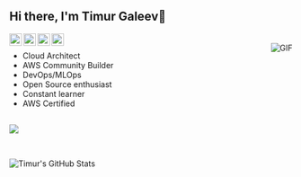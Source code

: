 ## Hi there, I'm Timur Galeev👋


<a href="https://www.linkedin.com/in/timur-galeev/">
  <img align="left" alt="Timur's Linkdein" width="22px" src="https://cdn-icons-png.flaticon.com/512/174/174857.png" />
</a>
<a href="https://medium.com/@timur.galeev">
  <img align="left" alt="Timur's Linkdein" width="22px" src="https://cdn0.iconfinder.com/data/icons/social-media-2092/100/social-62-512.png" />
</a>
<a href="https://t.me/GaleevTimur">
  <img align="left" alt="Timur's Telegram" width="22px" src="https://cdn4.iconfinder.com/data/icons/socialcones/508/Telegram-512.png" />
</a>
<a href="https://twitter.com/galeev_tim">
  <img align="left" alt="Timur's Telegram" width="22px" src="https://cdn-icons-png.flaticon.com/512/733/733579.png" />
</a>
<br />
<img align="right" alt="GIF" src="https://media.giphy.com/media/13HgwGsXF0aiGY/giphy.gif" />

- Cloud Architect
- AWS Community Builder
- DevOps/MLOps
- Open Source enthusiast
- Constant learner
- AWS Certified
## 

<p align="center"> 

[![](https://komarev.com/ghpvc/?username=timurgaleev)](https://komarev.com/ghpvc/?username=timurgaleev)
  
</br>

![Timur's GitHub Stats](https://github-readme-stats.vercel.app/api?username=timurgaleev&hide=[%22issues%22,%22contribs%22]&show_icons=true&title_color=fff&icon_color=79ff97&text_color=9f9f9f&bg_color=151515)

